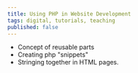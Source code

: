 ```yaml
---
title: Using PHP in Website Development
tags: digital, tutorials, teaching
published: false
---
```


- Concept of reusable parts
- Creating php "snippets"
- Stringing together in HTML pages.